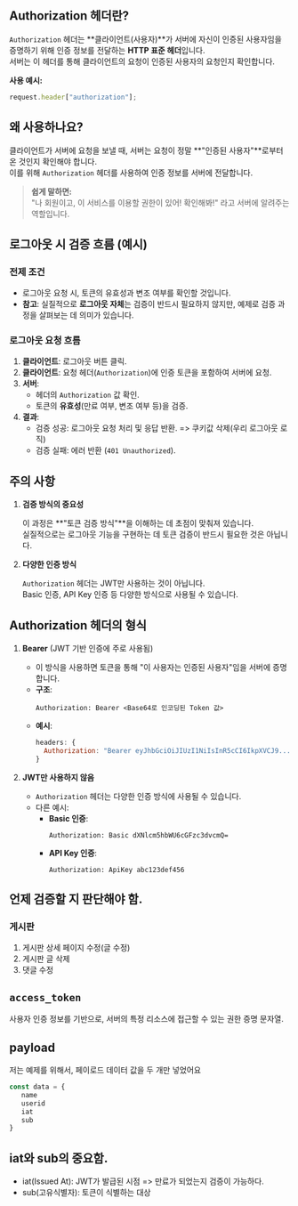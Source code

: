 ## Authorization 헤더란?

`Authorization` 헤더는 **클라이언트(사용자)**가 서버에 자신이 인증된 사용자임을 증명하기 위해 인증 정보를 전달하는 **HTTP 표준 헤더**입니다.  
서버는 이 헤더를 통해 클라이언트의 요청이 인증된 사용자의 요청인지 확인합니다.

**사용 예시:**
```javascript
request.header["authorization"];
```

## 왜 사용하나요?

클라이언트가 서버에 요청을 보낼 때, 서버는 요청이 정말 **"인증된 사용자"**로부터 온 것인지 확인해야 합니다.  
이를 위해 `Authorization` 헤더를 사용하여 인증 정보를 서버에 전달합니다.

> **쉽게 말하면:**  
> "나 회원이고, 이 서비스를 이용할 권한이 있어! 확인해봐!" 라고 서버에 알려주는 역할입니다.

## 로그아웃 시 검증 흐름 (예시)

### **전제 조건**

- 로그아웃 요청 시, 토큰의 유효성과 변조 여부를 확인할 것입니다.
- **참고**: 실질적으로 **로그아웃 자체**는 검증이 반드시 필요하지 않지만, 예제로 검증 과정을 살펴보는 데 의미가 있습니다.

### **로그아웃 요청 흐름**

1. **클라이언트**: 로그아웃 버튼 클릭.
2. **클라이언트**: 요청 헤더(`Authorization`)에 인증 토큰을 포함하여 서버에 요청.
3. **서버**:
   - 헤더의 `Authorization` 값 확인.
   - 토큰의 **유효성**(만료 여부, 변조 여부 등)을 검증.
4. **결과**:
   - 검증 성공: 로그아웃 요청 처리 및 응답 반환. => 쿠키값 삭제(우리 로그아웃 로직)
   - 검증 실패: 에러 반환 (`401 Unauthorized`).

## 주의 사항

1. **검증 방식의 중요성**  

   이 과정은 **"토큰 검증 방식"**을 이해하는 데 초점이 맞춰져 있습니다.  
   실질적으로는 로그아웃 기능을 구현하는 데 토큰 검증이 반드시 필요한 것은 아닙니다.

2. **다양한 인증 방식**  

   `Authorization` 헤더는 JWT만 사용하는 것이 아닙니다.  
   Basic 인증, API Key 인증 등 다양한 방식으로 사용될 수 있습니다.

## Authorization 헤더의 형식

1. **Bearer** (JWT 기반 인증에 주로 사용됨)  
   - 이 방식을 사용하면 토큰을 통해 "이 사용자는 인증된 사용자"임을 서버에 증명합니다.
   - **구조**:
     ```
     Authorization: Bearer <Base64로 인코딩된 Token 값>
     ```
   - **예시**:
     ```javascript
     headers: {
       Authorization: "Bearer eyJhbGciOiJIUzI1NiIsInR5cCI6IkpXVCJ9...",
     }
     ```

2. **JWT만 사용하지 않음**  

   - `Authorization` 헤더는 다양한 인증 방식에 사용될 수 있습니다.
   - 다른 예시:
     - **Basic 인증**:
       ```
       Authorization: Basic dXNlcm5hbWU6cGFzc3dvcmQ=
       ```
     - **API Key 인증**:
       ```
       Authorization: ApiKey abc123def456
       ```

## 언제 검증할 지 판단해야 함.

### 게시판

1. 게시판 상세 페이지 수정(글 수정)
2. 게시판 글 삭제
3. 댓글 수정

## `access_token`

사용자 인증 정보를 기반으로, 서버의 특정 리소스에
접근할 수 있는 권한 증명 문자열.

## payload

저는 예제를 위해서, 페이로드 데이터 값을 두 개만 넣었어요

```js
const data = {
   name
   userid
   iat
   sub
}
```

## iat와 sub의 중요함.

- iat(Issued At): JWT가 발급된 시점 => 만료가 되었는지 검증이 가능하다.
- sub(고유식별자): 토큰이 식별하는 대상